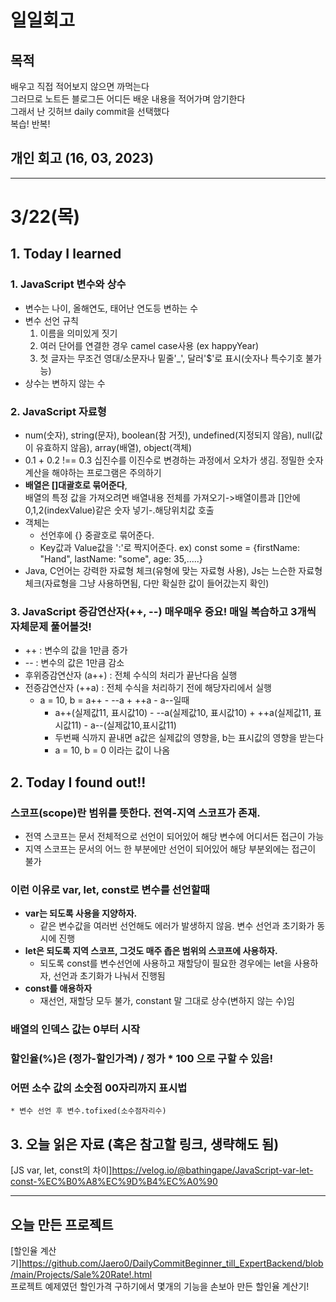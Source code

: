 # 일일회고

## 목적
배우고 직접 적어보지 않으면 까먹는다   
그러므로 노트든 블로그든 어디든 배운 내용을 적어가며 암기한다   
그래서 난 깃허브 daily commit을 선택했다   
복습! 반복!

## 개인 회고 (16, 03, 2023)

- - - -
# 3/22(목)

## 1. Today I learned
### 1. JavaScript 변수와 상수
 * 변수는 나이, 올해연도, 태어난 연도등 변하는 수
 * 변수 선언 규칙
    1. 이름을 의미있게 짓기
    2. 여러 단어를 연결한 경우 camel case사용 (ex happyYear)
    3. 첫 글자는 무조건 영대/소문자나 밑줄'\_', 달러'$'로 표시(숫자나 특수기호 불가능)
 * 상수는 변하지 않는 수

### 2. JavaScript 자료형
 * num(숫자), string(문자), boolean(참 거짓), undefined(지정되지 않음), null(값이 유효하지 않음), array(배열), object(객체)
 * 0.1 + 0.2 !== 0.3 십진수를 이진수로 변경하는 과정에서 오차가 생김. 정밀한 숫자 계산을 해야하는 프로그램은 주의하기
 * **배열은 []대괄호로 묶어준다**, <br>배열의 특정 값을 가져오려면 배열내용 전체를 가져오기->배열이름과 []안에 0,1,2(indexValue)같은 숫자 넣기-.해당위치값 호출
 * 객체는
    * 선언후에 {} 중괄호로 묶어준다.
    * Key값과 Value값을 ':'로 짝지어준다. ex) const some = {firstName: "Hand", lastName: "some", age: 35,.....}
 * Java, C언어는 강력한 자료형 체크(유형에 맞는 자료형 사용), Js는 느슨한 자료형 체크(자료형을 그냥 사용하면됨, 다만 확실한 값이 들어갔는지 확인)

### 3. JavaScript 증감연산자(++, --) 매우매우 중요! 매일 복습하고 3개씩 자체문제 풀어볼것!
 * ++ : 변수의 값을 1만큼 증가
 * -- : 변수의 값은 1만큼 감소
 * 후위증감연산자 (a++) : 전체 수식의 처리가 끝난다음 실행
 * 전증감연산자 (++a) : 전체 수식을 처리하기 전에 해당자리에서 실행
     * a = 10, b = a++ - --a + ++a - a--일때
       * a++(실제값11, 표시값10) - --a(실제값10, 표시값10) + ++a(실제값11, 표시값11) - a--(실제값10,표시값11)
       * 두번째 식까지 끝내면 a값은 실제값의 영향을, b는 표시값의 영향을 받는다
       * a = 10, b = 0 이라는 값이 나옴

## 2. Today I found out!!<br>
### 스코프(scope)란 범위를 뜻한다. 전역-지역 스코프가 존재.
  *  전역 스코프는 문서 전체적으로 선언이 되어있어 해당 변수에 어디서든 접근이 가능
  *  지역 스코프는 문서의 어느 한 부분에만 선언이 되어있어 해당 부분외에는 접근이 불가
### 이런 이유로 var, let, const로 변수를 선언할때
  * **var는 되도록 사용을 지양하자.**
     * 같은 변수값을 여러번 선언해도 에러가 발생하지 않음. 변수 선언과 초기화가 동시에 진행
  * **let은 되도록 지역 스코프, 그것도 매주 좁은 범위의 스코프에 사용하자.**
     * 되도록 const를 변수선언에 사용하고 재할당이 필요한 경우에는 let을 사용하자, 선언과 초기화가 나눠서 진행됨
  * **const를 애용하자**
     * 재선언, 재할당 모두 불가, constant 말 그대로 상수(변하지 않는 수)임
### 배열의 인덱스 값는 0부터 시작
### 할인율(%)은 (정가-할인가격) / 정가 * 100 으로 구할 수 있음!
### 어떤 소수 값의 소숫점 00자리까지 표시법
    * 변수 선언 후 변수.tofixed(소수점자리수)

## 3. 오늘 읽은 자료 (혹은 참고할 링크, 생략해도 됨)
[JS var, let, const의 차이]https://velog.io/@bathingape/JavaScript-var-let-const-%EC%B0%A8%EC%9D%B4%EC%A0%90

- - - -

## 오늘 만든 프로젝트
[할인율 계산기]https://github.com/Jaero0/DailyCommitBeginner_till_ExpertBackend/blob/main/Projects/Sale%20Rate!.html <br>
프로젝트 예제였던 할인가격 구하기에서 몇개의 기능을 손보아 만든 할인율 계산기! 
